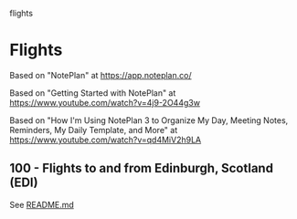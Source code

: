 flights
# Flights

Based on "NotePlan" at https://app.noteplan.co/

Based on "Getting Started with NotePlan" at https://www.youtube.com/watch?v=4j9-2O44g3w

Based on "How I'm Using NotePlan 3 to Organize My Day, Meeting Notes, Reminders, My Daily Template, and More" at https://www.youtube.com/watch?v=qd4MiV2h9LA

## 100 - Flights to and from Edinburgh, Scotland (EDI)

See [README.md](./100/README.md)
